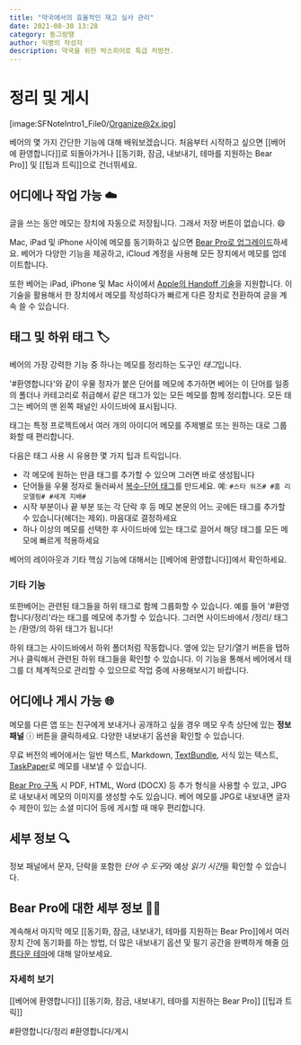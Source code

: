 ```yaml
---
title: "약국에서의 효율적인 재고 실사 관리"
date: 2021-08-30 13:28
category: 동그랑땡
author: 익명의 작성자
description: 약국을 위한 박스히어로 특급 처방전.
---
```


# 정리 및 게시

[image:SFNoteIntro1_File0/Organize@2x.jpg]

베어의 몇 가지 간단한 기능에 대해 배워보겠습니다. 처음부터 시작하고 싶으면 [[베어에 환영합니다]]로 되돌아가거나 [[동기화, 잠금, 내보내기, 테마를 지원하는 Bear Pro]] 및 [[팁과 트릭]]으로 건너뛰세요.

## 어디에나 작업 가능 ☁️

글을 쓰는 동안 메모는 장치에 자동으로 저장됩니다. 그래서 저장 버튼이 없습니다. 😄

Mac, iPad 및 iPhone 사이에 메모를 동기화하고 싶으면 [Bear Pro로 업그레이드](bear://x-callback-url/open-bear-pro)하세요. 베어가 다양한 기능을 제공하고, iCloud 계정을 사용해 모든 장치에서 메모를 업데이트합니다.

또한 베어는 iPad, iPhone 및 Mac 사이에서 [Apple의 Handoff 기술](https://support.apple.com/en-us/HT204681)을 지원합니다. 이 기술을 활용해서 한 장치에서 메모를 작성하다가 빠르게 다른 장치로 전환하여 글을 계속 쓸 수 있습니다.

## 태그 및 하위 태그 🏷

베어의 가장 강력한 기능 중 하나는 메모를 정리하는 도구인 *태그*입니다.

'#환영합니다'와 같이 우물 정자가 붙은 단어를 메모에 추가하면 베어는 이 단어를 일종의 폴더나 카테고리로 취급해서 같은 태그가 있는 모든 메모를 함께 정리합니다. 모든 태그는 베어의 맨 왼쪽 패널인 사이드바에 표시됩니다.

태그는 특정 프로젝트에서 여러 개의 아이디어 메모를 주제별로 또는 원하는 대로 그룹화할 때 편리합니다.

다음은 태그 사용 시 유용한 몇 가지 팁과 트릭입니다.

- 각 메모에 원하는 만큼 태그를 추가할 수 있으며 그러면 바로 생성됩니다
- 단어들을 우물 정자로 둘러싸서 [복수-단어 태그](https://blog.bear-writer.com/organize-notes-with-tags-and-infinite-nested-tags-c42b02b2c0d7)를 만드세요. 예: `#스타 워즈# #홈 리모델링# #세계 지배#`
- 시작 부분이나 끝 부분 또는 각 단락 후 등 메모 본문의 어느 곳에든 태그를 추가할 수 있습니다(헤더는 제외). 마음대로 결정하세요
- 하나 이상의 메모를 선택한 후 사이드바에 있는 태그로 끌어서 해당 태그를 모든 메모에 빠르게 적용하세요

베어의 레이아웃과 기타 핵심 기능에 대해서는 [[베어에 환영합니다]]에서 확인하세요.

### 기타 기능

또한베어는 관련된 태그들을 하위 태그로 함께 그룹화할 수 있습니다. 예를 들어 '#환영합니다/정리'라는 태그를 메모에 추가할 수 있습니다. 그러면 사이드바에서 /정리/ 태그는 /환영/의 하위 태그가 됩니다!

하위 태그는 사이드바에서 하위 폴더처럼 작동합니다. 옆에 있는 닫기/열기 버튼을 탭하거나 클릭해서 관련된 하위 태그들을 확인할 수 있습니다. 이 기능을 통해서 베어에서 태그를 더 체계적으로 관리할 수 있으므로 작업 중에 사용해보시기 바랍니다.

## 어디에나 게시 가능 🌐

메모를 다른 앱 또는 친구에게 보내거나 공개하고 싶을 경우 메모 우측 상단에 있는 **정보 패널** ⓘ 버튼을 클릭하세요. 다양한 내보내기 옵션을 확인할 수 있습니다.

무료 버전의 베어에서는 일반 텍스트, Markdown, [TextBundle](http://textbundle.org/), 서식 있는 텍스트, [TaskPaper](https://www.taskpaper.com)로 메모를 내보낼 수 있습니다.

[Bear Pro 구독](bear://x-callback-url/open-bear-pro) 시 PDF, HTML, Word (DOCX) 등 추가 형식을 사용할 수 있고, JPG로 내보내서 메모의 이미지를 생성할 수도 있습니다. 베어 메모를 JPG로 내보내면 글자 수 제한이 있는 소셜 미디어 등에 게시할 때 매우 편리합니다.

## 세부 정보 🔍

정보 패널에서 문자, 단락을 포함한 *단어 수 도구*와 예상 *읽기 시간*을 확인할 수 있습니다.

## Bear Pro에 대한 세부 정보 🐻🚀

계속해서 마지막 메모 [[동기화, 잠금, 내보내기, 테마를 지원하는 Bear Pro]]에서 여러 장치 간에 동기화를 하는 방법, 더 많은 내보내기 옵션 및 필기 공간을 완벽하게 해줄 [아름다운 테마](bear://x-callback-url/open-themes)에 대해 알아보세요.

### 자세히 보기

[[베어에 환영합니다]]
[[동기화, 잠금, 내보내기, 테마를 지원하는 Bear Pro]]
[[팁과 트릭]]

#환영합니다/정리 #환영합니다/게시
